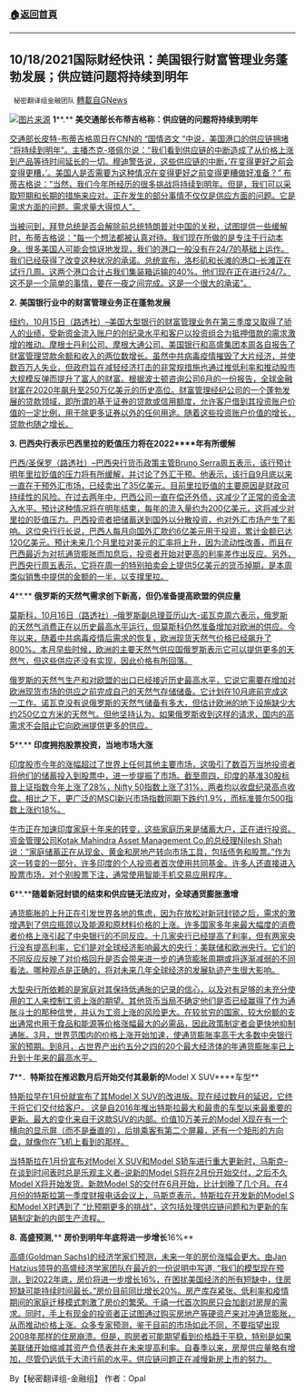 ###  [:house:返回首頁](https://github.com/ourhimalayas/txt)
---


## 10/18/2021国际财经快讯：美国银行财富管理业务蓬勃发展；供应链问题将持续到明年
` 秘密翻译组金融团队` [轉載自GNews](https://gnews.org/zh-hans/1601801/)

![](https://assets.gnews.org/wp-content/uploads/2021/10/图片1-55.png)[图片来源](https://foxbusiness.com)
**1****.** **美交通部长布蒂吉格称：供应链的问题将持续到明年**

[交通部长皮特-布蒂吉格周日在CNN的 “国情咨文 “中说，美国港口的供应链拥堵 “将持续到明年”。主播杰克-塔佩尔说：”我们看到供应链的中断造成了从价格上涨到产品等待时间延长的一切。穆迪警告说，这些供应链的中断，’在变得更好之前会变得更糟，’。美国人是否需要为这种情况在变得更好之前变得更糟做好准备？” 布蒂吉格说：”当然，我们今年所经历的很多挑战将持续到明年。但是，我们可以采取短期和长期的措施来应对。正在发生的部分事情不仅仅是供应方面的问题。它是需求方面的问题。需求量大得惊人”。](https://www.breitbart.com/clips/2021/10/17/buttigieg-supply-chain-troubles-will-continue-into-next-year/)

[当被问到，拜登总统是否会解除前总统特朗普对中国的关税，试图提供一些缓解时，布蒂吉格说：”每一个想法都被认真对待。我们现在所做的是专注于行动本身。很多美国人可能会惊讶地发现，我们的港口一般没有在24/7的基础上运作。我们已经获得了改变这种状况的承诺。总统宣布，洛杉矶和长滩的港口–长滩正在试行几周。这两个港口合计占我们集装箱运输的40%。他们现在正在进行24/7。这不是一个简单的事情，要在一夜之间完成。这是一个很大的承诺”。](https://www.breitbart.com/clips/2021/10/17/buttigieg-supply-chain-troubles-will-continue-into-next-year/)

**2.** **美国银行业中的财富管理业务正在蓬勃发展**

[纽约，10月15日（路透社）–美国大型银行的财富管理业务在第三季度又取得了骄人的业绩，受新资金流入账户的创纪录水平和客户以投资组合为抵押借款的需求激增的推动。摩根士丹利公司、摩根大通公司、美国银行和高盛集团本周各自报告了财富管理贷款余额和收入的两位数增长。虽然中共病毒疫情摧毁了大片经济，并使数百万人失业，但政府旨在减轻经济打击的非常规措施也通过推低利率和推动股市大规模反弹而提升了富人的财富。根据波士顿咨询公司6月的一份报告，全球金融财富在2020年飙升至250万亿美元的历史高位。财富管理经纪公司的一个蓬勃发展的贷款领域，即所谓的基于证券的贷款或信用额度，允许客户借到其投资账户价值的一定比例，用于除更多证券以外的任何用途。随着这些投资账户价值的增长，贷款也随之增长。](https://www.reuters.com/world/us/us-banks-see-wealth-management-boom-borrowing-new-assets-2021-10-15/)

**3. ****巴西央行表示巴西里拉的贬值压力将在****2022****年有所缓解**

[巴西/圣保罗（路透社）–巴西央行货币政策主管Bruno Serra周五表示，该行预计明年里拉贬值的压力将有所缓解，并讨论了外汇干预。他表示，该行自9月底以来一直在干预外汇市场，已经卖出了35亿美元。目前里拉贬值的主要原因是财政可持续性的风险。在过去两年中，巴西公司一直在偿还外债，这减少了正常的资金流入水平。预计这种情况将在明年结束，每年的流入量约为200亿美元，这将减少对里拉的贬值压力。巴西投资者把储蓄送到国外以分散投资，也对外汇市场产生了影响。这位央行行长说，巴西人每月向国外汇款约6亿美元用于投资，累计金额已达120亿美元。预计未来几个月里拉对美元的汇率将上升，因为流动性改善，而且在巴西最近为对抗通货膨胀而加息后，投资者开始对更高的利率差作出反应。另外，巴西央行周五表示，它将在周一的特别拍卖会上提供5亿美元的货币掉期，是本周类似销售中提供的金额的一半，以支撑里拉。](https://www.oann.com/pressure-to-devalue-brazil-real-to-ease-in-2022-cenbank-official-says/)

**4****.** **俄罗斯的天然气需求创下新高，但仍准备提高欧盟的供应量**

[莫斯科，10月16日（路透社）–俄罗斯副总理亚历山大-诺瓦克周六表示，俄罗斯的天然气消费正在以历史最高水平运行，但莫斯科仍然准备增加对欧洲的供应。今年以来，随着中共病毒疫情后需求的恢复，欧洲现货天然气价格已经飙升了800%。本月早些时候，欧洲的主要天然气供应国俄罗斯表示它可以提供更多的天然气，但这些供应还没有实现，因此价格有所回落。](https://www.reuters.com/business/energy/russia-seeing-record-gas-demand-still-ready-boost-eu-supplies-novak-says-2021-10-16/)

[俄罗斯的天然气生产和对欧盟的出口已经接近历史最高水平，它说它需要在增加对欧洲现货市场的供应之前完成自己的天然气存储储备。它计划在10月底前完成这一工作。诺瓦克没有说俄罗斯的天然气储备有多大，但估计欧洲的地下设施缺少大约250亿立方米的天然气。但他坚持认为，如果俄罗斯收到这样的请求，国内的高需求不会阻止它向欧洲提供更多的供应。](https://www.reuters.com/business/energy/russia-seeing-record-gas-demand-still-ready-boost-eu-supplies-novak-says-2021-10-16/)

**5****.** **印度拥抱股票投资，当地市场大涨**

[印度股市今年的涨幅超过了世界上任何其他主要市场，这吸引了数百万当地投资者将他们的储蓄投入到股票中，进一步提振了市场。截至周四，印度的基准30股标普上证指数今年上涨了28%，Nifty 50指数上涨了31%，两者均以收盘纪录高点收盘。相比之下，更广泛的MSCI新兴市场指数同期下跌约1.9%，而标准普尔500指数上涨约18%。](https://www.wsj.com/articles/india-embraces-stock-investing-as-local-market-surges-11634463001?mod=markets_lead_pos6)

[牛市正在加速印度家庭十年来的转变，这些家庭历来是储蓄大户，正在进行投资。资金管理公司Kotak Mahindra Asset Management Co.的总经理Nilesh Shah说：”家庭储蓄正在从现金、黄金和房地产转向市场工具，包括债务和股票。”作为这一转变的一部分，许多印度的个人投资者首次使用共同基金。许多人还直接进入股票市场，对个别股票下注，通常使用智能手机交易应用程序。](https://www.wsj.com/articles/india-embraces-stock-investing-as-local-market-surges-11634463001?mod=markets_lead_pos6)

**6****.****随着新冠封锁的结束和供应链无法应对，全球通货膨胀激增**

[通货膨胀的上升正在引发世界各地的焦虑，因为在放松对新冠封锁之后，需求的激增遇到了供应瓶颈以及能源和原材料价格的上涨。许多国家多年来最大幅度的消费者价格上涨引起了中央银行的不同反应。十几家央行已经提高了利率，但有两家央行没有提高利率，它们是对全球经济影响最大的央行：美联储和欧洲央行。它们的不同反应反映了对价格回升是否会带来进一步的通货膨胀周期或将逐渐减弱的不同看法。哪种观点是正确的，将对未来几年全球经济的发展轨迹产生很大影响。](https://www.wsj.com/articles/inflation-sets-off-alarms-around-the-world-11634304187)

[大型央行所依赖的是家庭对其保持低通胀的记录的信心，以及对有足够的未充分使用的工人来控制工资上涨的期望。其他货币当局不确定他们是否已经赢得了作为通胀斗士的那种信誉，并认为工资上涨的风险更大。在较贫穷的国家，较大份额的支出通常也用于食品和能源等价格涨幅最大的必需品，因此政策制定者会更快地抑制通胀。3月，世界范围内的价格上涨开始加速，使通货膨胀率高于大多数中央银行家的预期。到8月，占世界产出约五分之四的20个最大经济体的年通货膨胀率已上升到十年来的最高水平。](https://www.wsj.com/articles/inflation-sets-off-alarms-around-the-world-11634304187)

**7****．****特斯拉在推迟数月后开始交付其最新的****Model X SUV****车型**

[特斯拉早在1月份就宣布了其Model X SUV的改进版。现在经过数月的延迟，它终于将它们交付给客户。 这是自2016年推出特斯拉最大和最贵的车型以来最重要的更新。最大的变化来自于这款SUV的内部。价值10万美元的Model X现在有一个横向的显示屏（而不是垂直的），后排乘客有第二个屏幕，还有一个矩形的方向盘，就像你在飞机上看到的那样。](https://www.businessinsider.com/tesla-model-x-refresh-deliveries-begin-after-delays-2021-10)

[当特斯拉在1月份宣布对Model X SUV和Model S轿车进行重大更新时，马斯克–在谈到时间表时总是乐观主义者–说新的Model S将在2月份开始交付，之后不久Model X将开始发货。新款Model S的交付在6月开始，比计划晚了几个月。在4月份的特斯拉第一季度财报电话会议上，马斯克表示，特斯拉在开发新的Model S和Model X时遇到了 “比预期更多的挑战”，这包括处理供应链问题和为更新的车辆制定新的内部生产流程。](https://www.businessinsider.com/tesla-model-x-refresh-deliveries-begin-after-delays-2021-10)

**8.** **高盛预测,**** ****房价到明年年底将进一步增长****16%**

[高盛(Goldman Sachs)的经济学家们预测，未来一年的房价涨幅会更大。由Jan Hatzius领导的高盛经济学家团队在最近的一份说明中写道, “我们的模型现在预测，到2022年底，房价将进一步增长16%，在困扰美国经济的所有短缺中，住房短缺可能持续时间最长。”房价目前同比增长20%。房产库存紧张、低利率和疫情期间的家庭迁移模式刺激了房价的繁荣。千禧一代首次购房只会加剧对房屋的需求。同时，手上有现金的投资者正试图通过购买房地产等硬资产来对冲通货膨胀，从而推动价格上涨。众多专家预测，鉴于目前的市场如此不同，不要指望出现2008年那样的住房崩溃。但是，购房者可能期望看到价格趋于平稳，特别是如果美联储开始缩减其资产负债表并在未来提高利率。自春季以来，房屋供应量略有增加，尽管仍远低于大流行前的水平。供应链问题正在减慢新房上市的努力。](https://finance.yahoo.com/news/home-prices-will-grow-a-further-16-by-end-of-next-year-goldman-forecast-203019920.html)

By【秘密翻译组-金融组】
作者：Opal

